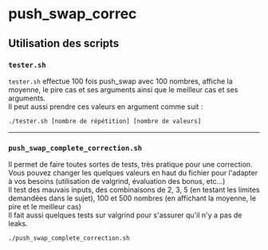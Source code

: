 # push_swap_correc

## Utilisation des scripts

### `tester.sh`

`tester.sh` effectue 100 fois push_swap avec 100 nombres, affiche la moyenne, le pire cas et ses arguments ainsi que le meilleur cas et ses arguments.  
Il peut aussi prendre ces valeurs en argument comme suit :
```sh
./tester.sh [nombre de répétition] [nombre de valeurs]
```
--------
### `push_swap_complete_correction.sh`

Il permet de faire toutes sortes de tests, très pratique pour une correction. Vous pouvez changer les quelques valeurs en haut du fichier pour l'adapter à vos besoins (utilisation de valgrind, évaluation des bonus, etc...)  
Il test des mauvais inputs, des combinaisons de 2, 3, 5 (en testant les limites demandées dans le sujet), 100 et 500 nombres (en affichant la moyenne, le pire et le meilleur cas)  
Il fait aussi quelques tests sur valgrind pour s'assurer qu'il n'y a pas de leaks.
```sh
./push_swap_complete_correction.sh
```
